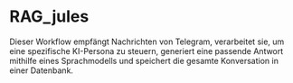 # RAG_jules
Dieser Workflow empfängt Nachrichten von Telegram, verarbeitet sie, um eine spezifische KI-Persona zu steuern, generiert eine passende Antwort mithilfe eines Sprachmodells und speichert die gesamte Konversation in einer Datenbank.
